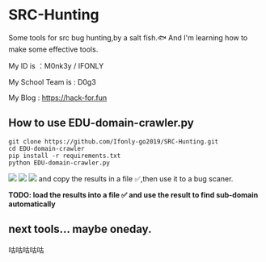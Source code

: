 # SRC-Hunting
Some tools for src bug hunting,by a salt fish.🐟
And I'm learning how to make some effective tools.

My ID is ：M0nk3y / IFONLY

My School Team is : D0g3

My Blog : https://hack-for.fun
## How to use EDU-domain-crawler.py
```
git clone https://github.com/Ifonly-go2019/SRC-Hunting.git
cd EDU-domain-crawler
pip install -r requirements.txt
python EDU-domain-crawler.py
```
![](https://cdn.jsdelivr.net/gh/ifonly-go2019/PicGo/images/20200422021712.png)
![](https://cdn.jsdelivr.net/gh/ifonly-go2019/PicGo/images/20200422022006.png)
![](https://cdn.jsdelivr.net/gh/ifonly-go2019/PicGo/images/20200422102729.png)
and copy the results in a file ✅,then use it to a bug scaner.

**TODO: load the results into a file ✅ and use the result to find sub-domain automatically**
## next tools... maybe oneday.
咕咕咕咕咕
